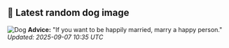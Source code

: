 ## 🐶 Latest random dog image
![Dog](https://images.dog.ceo/breeds/dingo/n02115641_4692.jpg)
**Advice:** "If you want to be happily married, marry a happy person."
*Updated: 2025-09-07 10:35 UTC*
